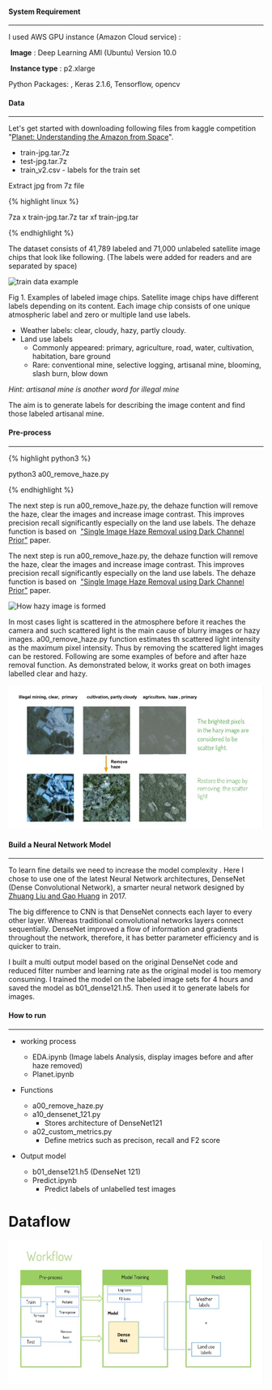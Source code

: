 #### System Requirement

------

I used AWS GPU instance (Amazon Cloud service) :

​	 **Image** : Deep Learning AMI (Ubuntu) Version 10.0 

​	 **Instance type** : p2.xlarge

Python Packages: , Keras 2.1.6, Tensorflow, opencv

#### Data

------

Let's get started with downloading following files from kaggle competition  "[Planet: Understanding the Amazon from Space](https://www.kaggle.com/c/planet-understanding-the-amazon-from-space)". 

- train-jpg.tar.7z  
- test-jpg.tar.7z 
- train_v2.csv       -   labels for the train set

Extract jpg from 7z file

{% highlight linux %}

7za x train-jpg.tar.7z
tar xf train-jpg.tar

{% endhighlight %}

The dataset consists of 41,789 labeled and 71,000 unlabeled  satellite image chips that look like following. (The labels were added for readers and are separated by space)

![train data example](https://github.com/mumuxi15/metis_proj/blob/master/Multilabel%20image%20classification/img/eg1.jpg?raw=true)

Fig 1. Examples of labeled image chips. Satellite image chips have different labels depending on its content. Each image chip consists of one unique atmospheric label and zero or multiple land use labels. 

- Weather labels: clear, cloudy, hazy, partly cloudy. 
- Land use labels
  - Commonly appeared: primary, agriculture, road, water, cultivation, habitation, bare ground
  - Rare: conventional mine,  selective logging, artisanal mine,  blooming, slash burn, blow down

*Hint: artisanal mine is another word for illegal mine*

The aim is to generate labels for describing the image content and find those labeled artisanal mine. 

#### Pre-process

------

{% highlight python3 %}

python3 a00_remove_haze.py

{% endhighlight %}

The next step is run a00_remove_haze.py, the dehaze function will remove the haze, clear the images and increase image contrast. This improves precision recall significantly especially on the land use labels. The dehaze function is based on  ["Single Image Haze Removal using Dark Channel Prior"](https://www.robots.ox.ac.uk/~vgg/rg/papers/hazeremoval.pdf) paper.

The next step is run a00_remove_haze.py, the dehaze function will remove the haze, clear the images and increase image contrast. This improves precision recall significantly especially on the land use labels. The dehaze function is based on  ["Single Image Haze Removal using Dark Channel Prior"](https://www.robots.ox.ac.uk/~vgg/rg/papers/hazeremoval.pdf) paper.

![How hazy image is formed](https://www.researchgate.net/profile/Seung_Won_Jung2/publication/291385074/figure/fig14/AS:320880610693124@1453515307125/Formation-of-a-hazy-image.png)

In most cases light is scattered in the atmosphere before it reaches the camera and such scattered light is the main cause of blurry images or hazy images. a00_remove_haze.py  function estimates th scattered light intensity as the maximum pixel intensity. Thus by removing the scattered light images can be restored. Following are some examples  of before and after haze removal function. As demonstrated below, it works great on both images labelled clear and hazy.

![How hazy image is formed](https://raw.githubusercontent.com/mumuxi15/mumuxi15.github.io/master/img/rainforest/dehaze.jpg)

#### Build a Neural Network Model

------

To learn fine details we need to increase the model complexity . Here I chose to use one of the latest Neural Network architectures, DenseNet (Dense Convolutional Network), a smarter neural network designed by [Zhuang Liu and Gao Huang](https://arxiv.org/pdf/1608.06993v3.pdf) in  2017. 

The big difference to CNN is that DenseNet connects each layer to every other layer. Whereas traditional convolutional networks layers connect sequentially. DenseNet improved a flow of information and gradients throughout the network, therefore, it has better parameter efficiency and is quicker to train. 

I built a multi output model based on the original DenseNet code and reduced filter number and learning rate as the original model is too memory consuming. I trained the model on the labeled image sets for 4 hours and saved the model as b01_dense121.h5. Then used it to generate labels for images. 

#### How to run

------

- working process
  - EDA.ipynb  (Image labels Analysis, display images before and after haze removed)
  - Planet.ipynb 

- Functions
  - a00_remove_haze.py  
  - a10_densenet_121.py
    -  Stores architecture of DenseNet121
  - a02_custom_metrics.py
    - Define metrics such as precison, recall and F2 score
- Output model
  - b01_dense121.h5 (DenseNet 121)
  - Predict.ipynb
    - Predict labels of unlabelled test images




# Dataflow

<img style="float:left; width:800px; display: block;margin-right: 350px" src="img/dataflow.jpg" />